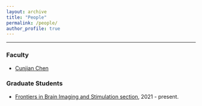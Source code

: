 ```yaml
---
layout: archive
title: "People"
permalink: /people/
author_profile: true
---
```


------
### Faculty
* [Cunjian Chen](https://cunjian.github.io/)

### Graduate Students
* [Frontiers in Brain Imaging and Stimulation section](https://www.frontiersin.org/journals/human-neuroscience/sections/brain-imaging-and-stimulation), 2021 - present.

